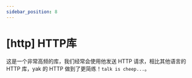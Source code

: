 ```yaml
---
sidebar_position: 8
---
```


# [http] HTTP库

这是一个非常高频的库，我们经常会使用他发送 HTTP 请求，相比其他语言的 HTTP 库，yak 的 HTTP 做到了更简练！`talk is cheep...`。
